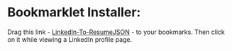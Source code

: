 # Bookmarklet Installer:
Drag this link - <a href="javascript:(function()%7B%22use%20strict%22%3Bvar%20_typeof%3D%22function%22%3D%3Dtypeof%20Symbol%26%26%22symbol%22%3D%3Dtypeof%20Symbol.iterator%3Ffunction(e)%7Breturn%20typeof%20e%7D%3Afunction(e)%7Breturn%20e%26%26%22function%22%3D%3Dtypeof%20Symbol%26%26e.constructor%3D%3D%3DSymbol%26%26e!%3D%3DSymbol.prototype%3F%22symbol%22%3Atypeof%20e%7D%3B!function(r)%7Bvar%20n%3D%7B%7D%3Bfunction%20o(e)%7Bif(n%5Be%5D)return%20n%5Be%5D.exports%3Bvar%20t%3Dn%5Be%5D%3D%7Bi%3Ae%2Cl%3A!1%2Cexports%3A%7B%7D%7D%3Breturn%20r%5Be%5D.call(t.exports%2Ct%2Ct.exports%2Co)%2Ct.l%3D!0%2Ct.exports%7Do.m%3Dr%2Co.c%3Dn%2Co.d%3Dfunction(e%2Ct%2Cr)%7Bo.o(e%2Ct)%7C%7CObject.defineProperty(e%2Ct%2C%7Benumerable%3A!0%2Cget%3Ar%7D)%7D%2Co.r%3Dfunction(e)%7B%22undefined%22!%3Dtypeof%20Symbol%26%26Symbol.toStringTag%26%26Object.defineProperty(e%2CSymbol.toStringTag%2C%7Bvalue%3A%22Module%22%7D)%2CObject.defineProperty(e%2C%22__esModule%22%2C%7Bvalue%3A!0%7D)%7D%2Co.t%3Dfunction(t%2Ce)%7Bif(1%26e%26%26(t%3Do(t))%2C8%26e)return%20t%3Bif(4%26e%26%26%22object%22%3D%3D(void%200%3D%3D%3Dt%3F%22undefined%22%3A_typeof(t))%26%26t%26%26t.__esModule)return%20t%3Bvar%20r%3DObject.create(null)%3Bif(o.r(r)%2CObject.defineProperty(r%2C%22default%22%2C%7Benumerable%3A!0%2Cvalue%3At%7D)%2C2%26e%26%26%22string%22!%3Dtypeof%20t)for(var%20n%20in%20t)o.d(r%2Cn%2Cfunction(e)%7Breturn%20t%5Be%5D%7D.bind(null%2Cn))%3Breturn%20r%7D%2Co.n%3Dfunction(e)%7Bvar%20t%3De%26%26e.__esModule%3Ffunction()%7Breturn%20e.default%7D%3Afunction()%7Breturn%20e%7D%3Breturn%20o.d(t%2C%22a%22%2Ct)%2Ct%7D%2Co.o%3Dfunction(e%2Ct)%7Breturn%20Object.prototype.hasOwnProperty.call(e%2Ct)%7D%2Co.p%3D%22%22%2Co(o.s%3D3)%7D(%5Bfunction(t%2Ce)%7Bfunction%20r(e)%7Breturn(r%3D%22function%22%3D%3Dtypeof%20Symbol%26%26%22symbol%22%3D%3D_typeof(Symbol.iterator)%3Ffunction(e)%7Breturn%20void%200%3D%3D%3De%3F%22undefined%22%3A_typeof(e)%7D%3Afunction(e)%7Breturn%20e%26%26%22function%22%3D%3Dtypeof%20Symbol%26%26e.constructor%3D%3D%3DSymbol%26%26e!%3D%3DSymbol.prototype%3F%22symbol%22%3Avoid%200%3D%3D%3De%3F%22undefined%22%3A_typeof(e)%7D)(e)%7Dfunction%20n(e)%7Breturn%22function%22%3D%3Dtypeof%20Symbol%26%26%22symbol%22%3D%3D%3Dr(Symbol.iterator)%3Ft.exports%3Dn%3Dfunction(e)%7Breturn%20r(e)%7D%3At.exports%3Dn%3Dfunction(e)%7Breturn%20e%26%26%22function%22%3D%3Dtypeof%20Symbol%26%26e.constructor%3D%3D%3DSymbol%26%26e!%3D%3DSymbol.prototype%3F%22symbol%22%3Ar(e)%7D%2Cn(e)%7Dt.exports%3Dn%7D%2Cfunction(e%2Ct%2Cr)%7Be.exports%3Dr(4)%7D%2Cfunction(e%2Ct)%7Bfunction%20c(e%2Ct%2Cr%2Cn%2Co%2Ci%2Ca)%7Btry%7Bvar%20s%3De%5Bi%5D(a)%2Cc%3Ds.value%7Dcatch(e)%7Breturn%20void%20r(e)%7Ds.done%3Ft(c)%3APromise.resolve(c).then(n%2Co)%7De.exports%3Dfunction(s)%7Breturn%20function()%7Bvar%20e%3Dthis%2Ca%3Darguments%3Breturn%20new%20Promise(function(t%2Cr)%7Bvar%20n%3Ds.apply(e%2Ca)%3Bfunction%20o(e)%7Bc(n%2Ct%2Cr%2Co%2Ci%2C%22next%22%2Ce)%7Dfunction%20i(e)%7Bc(n%2Ct%2Cr%2Co%2Ci%2C%22throw%22%2Ce)%7Do(void%200)%7D)%7D%7D%7D%2Cfunction(e%2Ct%2Cr)%7Br.r(t)%3Bvar%20n%2Co%2Cc%2Ci%2Ca%2Cs%2Cu%3Dr(1)%2Cl%3Dr.n(u)%2Cd%3Dr(2)%2Cp%3Dr.n(d)%2Cf%3Dr(0)%2Ch%3Dr.n(f)%2Cy%3D%7Bbasics%3A%7Bname%3A%22%22%2Clabel%3A%22%22%2Cpicture%3A%22%22%2Cemail%3A%22%22%2Cphone%3A%22%22%2Cwebsite%3A%22%22%2Csummary%3A%22%22%2Clocation%3A%7Baddress%3A%22%22%2CpostalCode%3A%22%22%2Ccity%3A%22%22%2CcountryCode%3A%22%22%2Cregion%3A%22%22%7D%2Cprofiles%3A%5B%5D%7D%2Cwork%3A%5B%5D%2Cvolunteer%3A%5B%5D%2Ceducation%3A%5B%5D%2Cawards%3A%5B%5D%2Cpublications%3A%5B%5D%2Cskills%3A%5B%5D%2Clanguages%3A%5B%5D%2Cinterests%3A%5B%5D%2Creferences%3A%5B%5D%7D%2Cm%3D(i%3Dc%3Dy%2Ca%3D!1%2Cs%3D%22jtzLiToResumeJson%22%2Cb.prototype.setExportBeyondSpec%3Dfunction(e)%7B%22boolean%22%3D%3Dtypeof%20e%26%26(this.exportBeyondSpec%3De)%7D%2Cb.prototype.parseEmbeddedLiSchema%3Dfunction()%7Bfor(var%20e%3Dthis%2Ci%3Dthis%2Ca%3D!1%2Ct%3D!1%2Cr%3Ddocument.querySelectorAll('code%5Bid%5E%3D%22bpr-guid-%22%5D')%2Cn%3D0%3Bn%3Cr.length%3Bn%2B%2B)%7Bvar%20s%3Dr%5Bn%5D%3Bif(%2FeducationView%2F.test(s.innerHTML)%26%26%2FlanguageView%2F.test(s.innerHTML))%7Bt%3D!0%3Btry%7B!function()%7Bvar%20n%3Dv(JSON.parse(s.innerHTML))%2Ct%3D!1%3Bn.getValuesByKey(%22*profile%22).forEach(function(e)%7Bt%7C%7C(t%3D!0%2Cc.basics.name%3De.firstName%2B%22%20%22%2Be.lastName%2Cc.basics.summary%3Dg(e.summary)%2Cc.basics.label%3Dg(e.headline)%2Ce.address%3Fc.basics.location.address%3De.address%3Ae.locationName%26%26(c.basics.location.address%3De.locationName)%2Cc.basics.location.countryCode%3De.defaultLocale.country%2Cc.languages.push(%7Blanguage%3Ae.defaultLocale.language%2Cfluency%3A%22Native%20Speaker%22%7D))%7D)%2Cn.getValuesByKey(%22*summaryTreasuryMedias%22).forEach(function(e)%7Bvar%20t%3D!1%2Cr%3De.data.url%3Bif(%22GitHub%22%3D%3D%3De.providerName%7C%7C%2Fgithub%5C.com%2Fgim.test(r))%7Bvar%20n%3D%2Fgithub%5C.com%5C%2F(%5B%5E%5C%2F%5C%3F%5D%2B)%5B%5E%5C%2F%5D%2B%24%2Fgim.exec(r)%3Bn%26%26!a%26%26(t%3Da%3D!0%2Cc.basics.profiles.push(%7Bnetwork%3A%22GitHub%22%2Cusername%3An%5B1%5D%2Curl%3Ar%7D))%7Dt%7C%7C(t%3D!0%2Cc.basics.website%3Dr)%2C!t%26%26this.exportBeyondSpec%26%26(t%3D!0%2Cc.projects%3Dc.projects%7C%7C%5B%5D%2Cc.projects.push(%7Bname%3Ae.title%2CstartDate%3A%22%22%2Csummary%3Ae.description%2Curl%3Aproject.url%7D))%7D)%2Cn.getValuesByKey(%22*educationView%22).forEach(function(e)%7Bvar%20r%3D%7Binstitution%3Ag(e.schoolName)%2Carea%3Ag(e.fieldOfStudy)%2CstudyType%3Ag(e.degreeName)%2CstartDate%3A%22%22%2CendDate%3A%22%22%2Cgpa%3Ag(e.grade)%2Ccourses%3A%5B%5D%7D%3Be.timePeriod%26%26%22object%22%3D%3D%3Dh()(e.timePeriod)%26%26(e.timePeriod.startDate%26%26%22object%22%3D%3D%3Dh()(e.timePeriod.startDate)%26%26(r.startDate%3De.timePeriod.startDate.year%2B%22-12-31%22)%2Ce.timePeriod.endDate%26%26%22object%22%3D%3D%3Dh()(e.timePeriod.endDate)%26%26(r.endDate%3De.timePeriod.endDate.year%2B%22-12-31%22))%2CArray.isArray(e.courses)%26%26e.courses.forEach(function(e)%7Bvar%20t%3Dn.data%5Be%5D%3Bt%3Fr.courses.push(t.number%2B%22%20-%20%22%2Bt.name)%3Ai.debug%26%26(console.warn(%22could%20not%20find%20course%3A%22)%2Cconsole.warn(e))%7D)%2Cc.education.push(r)%7D)%2Cn.getValuesByKey(%22*positionView%22).forEach(function(e)%7Bvar%20t%3D%7Bcompany%3Ae.companyName%2CendDate%3A%22%22%2Chighlights%3A%5B%5D%2Cposition%3Ae.title%2CstartDate%3A%22%22%2Csummary%3Ae.description%2Cwebsite%3Ai.companyLiPageFromCompanyUrn(e.companyUrn)%7D%3Be.timePeriod%26%26%22object%22%3D%3D%3Dh()(e.timePeriod)%26%26(e.timePeriod.endDate%26%26%22object%22%3D%3D%3Dh()(e.timePeriod.endDate)%26%26(t.endDate%3De.timePeriod.endDate.year%2B%22-%22%2Be.timePeriod.endDate.month%2B%22-31%22)%2Ce.timePeriod.startDate%26%26%22object%22%3D%3D%3Dh()(e.timePeriod.startDate)%26%26(t.startDate%3De.timePeriod.startDate.year%2B%22-%22%2Be.timePeriod.startDate.month%2B%22-31%22))%2Ce.company%26%26e.company%5B%22*miniCompany%22%5D%26%26n.data%5Be.company%5B%22*miniCompany%22%5D%5D%2Cc.work.push(t)%7D)%2Cn.getValuesByKey(%22*volunteerExperienceView%22).forEach(function(e)%7Bvar%20t%3D%7Borganization%3Ae.companyName%2Cposition%3Ae.role%2Cwebsite%3Ai.companyLiPageFromCompanyUrn(e.companyUrn)%2CstartDate%3A%22%22%2CendDate%3A%22%22%2Csummary%3Ae.description%2Chighlights%3A%5B%5D%7D%3Be.timePeriod%26%26%22object%22%3D%3D%3Dh()(e.timePeriod)%26%26(%22object%22%3D%3D%3Dh()(e.timePeriod.endDate)%26%26null!%3D%3De.timePeriod.endDate%26%26(t.endDate%3De.timePeriod.endDate.year%2B%22-%22%2Be.timePeriod.endDate.month%2B%22-31%22)%2C%22object%22%3D%3D%3Dh()(e.timePeriod.startDate)%26%26null!%3D%3De.timePeriod.startDate%26%26(t.startDate%3De.timePeriod.startDate.year%2B%22-%22%2Be.timePeriod.startDate.month%2B%22-31%22))%2Cc.volunteer.push(t)%7D)%3Bvar%20r%3D%5B%5D%3Bn.getValuesByKey(%22*skillView%22).forEach(function(e)%7Br.push(e.name)%7D)%2Cdocument.querySelectorAll('span%5Bclass*%3D%22skill-category-entity%22%5D%5Bclass*%3D%22name%22%5D').forEach(function(e)%7Be%3De.innerText%2Cr.includes(e)%7C%7Cr.push(e)%7D)%2Cr.forEach(function(e)%7Bc.skills.push(%7Bname%3Ae%2Clevel%3A%22%22%2Ckeywords%3A%5B%5D%7D)%7D)%3Bvar%20o%3D%5B%5D%3Bdocument.querySelectorAll(%22%23recommendation-list%20%3E%20li%22).forEach(function(e)%7Bif(e.querySelector('blockquote%20span%5Bclass*%3D%22line-clamp%22%5D%5Bclass*%3D%22raw%22%5D'))%7Bvar%20t%3D%7Bname%3Ae.querySelector(%22h3%22).innerText%2Ctitle%3Ae.querySelector('p%5Bclass*%3D%22headline%22%5D').innerText%2Ctext%3Ae.querySelector('blockquote%20span%5Bclass*%3D%22line-clamp%22%5D%5Bclass*%3D%22raw%22%5D').innerText%7D%2Cr%3Dt.name%2B%22%7C%22%2Bt.title%3Bo.includes(r)%7C%7C(o.push(r)%2Cc.references.push(%7Bname%3At.name%2Creference%3At.text%7D))%7D%7D)%2Ce.exportBeyondSpec%26%26(c.projects%3Dc.projects%7C%7C%5B%5D%2Cn.getValuesByKey(%22*projectView%22).forEach(function(e)%7Bvar%20t%3D%7Bname%3Ae.title%2CstartDate%3A%22%22%2Csummary%3Ae.description%2Curl%3Ae.url%7D%3Be.timePeriod%26%26%22object%22%3D%3D%3Dh()(e.timePeriod)%26%26(t.startDate%3De.timePeriod.startDate%2B%22-12-31%22)%2Cc.projects.push(t)%7D))%2Cn.getValuesByKey(%22*honorView%22).forEach(function(e)%7Bvar%20t%3D%7Btitle%3Ae.title%2Cdate%3A%22%22%2Cawarder%3Ae.issuer%2Csummary%3Ag(e.description)%7D%3Be.issueDate%26%26%22object%22%3D%3D%3Dh()(e.issueDate)%26%26(t.date%3De.issueDate.year%2B%22-%22%2Be.issueDate.month%2B%22-31%22)%2Cc.awards.push(t)%7D)%2Cn.getValuesByKey(%22*publicationView%22).forEach(function(e)%7Bvar%20t%3D%7Bname%3Ae.name%2Cpublisher%3Ae.publisher%2CreleaseDate%3A%22%22%2Cwebsite%3Ag(e.url)%2Csummary%3Ag(e.description)%7D%3B%22object%22%3D%3D%3Dh()(e.date)%26%26void%200!%3D%3De.date.year%26%26(t.releaseDate%3De.date.year%2B%22-%22%2Be.date.month%2B%22-%22%2Be.date.day)%2Cc.publications.push(t)%7D)%2Ci.debug%26%26console.log(c)%2Ci.parseSuccess%3D!0%7D()%7Dcatch(e)%7Bif(i.debug)throw%20e%3Bconsole.warn(e)%2Cconsole.log(%22Could%20not%20parse%20embedded%20schema!%22)%7D%7Dif(t)%7Bi.parseSuccess%3D!0%3Bbreak%7D%7D%7D%2Cb.prototype.parseBasics%3Dfunction()%7Bthis.profileId%3Dthis.getProfileId()%2Cc.basics.profiles.push(%7Bnetwork%3A%22LinkedIn%22%2Cusername%3Athis.profileId%2Curl%3A%22https%3A%2F%2Fwww.linkedin.com%2Fin%2F%22%2Bthis.profileId%2B%22%2F%22%7D)%7D%2Cb.prototype.parseViaInternalApi%3Dp()(l.a.mark(function%20e()%7Bvar%20t%2Cr%2Cn%2Co%2Ci%2Ca%2Cs%3Breturn%20l.a.wrap(function(e)%7Bfor(%3B%3B)switch(e.prev%3De.next)%7Bcase%200%3Areturn%20e.prev%3D0%2Ce.next%3D3%2Cthis.voyagerFetch(%22%2Fidentity%2Fprofiles%2F%7BprofileId%7D%2FprofileContactInfo%22)%3Bcase%203%3Aif((t%3De.sent)%26%26%22object%22%3D%3D%3Dh()(t.data)%26%26(c.basics.location.address%3Dt.data.address%2Cc.basics.email%3Dt.data.emailAddress%2Cc.basics.phone%3Dg(t.data.phoneNumbers)%2CArray.isArray(t.data.websites)))for(r%3Dt.data.websites%2Cn%3D0%3Bn%3Cr.length%3Bn%2B%2B)%2Fportfolio%2Fi.test(r%5Bn%5D.type.category)%26%26(c.basics.website%3Dr%5Bn%5D.url)%3Breturn%20e.next%3D7%2Cthis.voyagerFetch(%22%2Fme%22)%3Bcase%207%3Areturn(o%3De.sent)%26%26%22object%22%3D%3D%3Dh()(o.data)%26%26Array.isArray(o.included)%26%260%3Co.included.length%26%26(i%3Do.included%5B0%5D%2Cc.basics.name%3Di.firstName%2B%22%20%22%2Bi.LastName%2Cc.basics.label%3Di.occupation%2Cc.basics.picture%3Di.picture.rootUrl%2Bi.picture.artifacts%5Bi.picture.artifacts.length-1%5D.fileIdentifyingUrlPathSegment)%2Ce.next%3D11%2Cthis.voyagerFetch(%22%2Fidentity%2Fprofiles%2F%7BprofileId%7D%22)%3Bcase%2011%3A(a%3De.sent)%26%26%22object%22%3D%3D%3Dh()(a.data)%26%26(s%3Da.data%2Cc.basics.name%3Ds.firstName%2B%22%20%22%2Bs.lastName%2Cc.basics.label%3Ds.headline%2Cc.basics.summary%3Ds.summary)%2Cthis.debug%26%26console.log(c)%2Ce.next%3D20%3Bbreak%3Bcase%2016%3Ae.prev%3D16%2Ce.t0%3De.catch(0)%2Cconsole.warn(e.t0)%2Cconsole.log(%22Error%20parsing%20using%20internal%20API%20(Voyager)%22)%3Bcase%2020%3Acase%22end%22%3Areturn%20e.stop()%7D%7D%2Ce%2Cthis%2C%5B%5B0%2C16%5D%5D)%7D))%2Cb.prototype.triggerAjaxLoadByScrolling%3D(o%3Dp()(l.a.mark(function%20e(t)%7Bvar%20r%2Cn%3Breturn%20l.a.wrap(function(e)%7Bfor(%3B%3B)switch(e.prev%3De.next)%7Bcase%200%3Aif(t%3D%22function%22%3D%3Dtypeof%20t%3Ft%3Afunction()%7B%7D%2Ca)%7Be.next%3D7%3Bbreak%7Dreturn%20r%3Dfunction()%7Bvar%20e%3Ddocument.body.scrollHeight%3Bwindow.scrollTo(0%2Ce)%7D%2Cn%3Dwindow.scrollY%2Cr()%2Ce.next%3D7%2Cnew%20Promise(function(e%2Ct)%7BsetTimeout(function()%7Br()%2Cwindow.scrollTo(0%2Cn)%2Ca%3D!0%2Ce()%7D%2C400)%7D)%3Bcase%207%3Areturn%20t()%2Ce.abrupt(%22return%22%2C!0)%3Bcase%209%3Acase%22end%22%3Areturn%20e.stop()%7D%7D%2Ce)%7D))%2Cfunction(e)%7Breturn%20o.apply(this%2Carguments)%7D)%2Cb.prototype.forceReParse%3Dp()(l.a.mark(function%20e()%7Breturn%20l.a.wrap(function(e)%7Bfor(%3B%3B)switch(e.prev%3De.next)%7Bcase%200%3Areturn%20a%3D!1%2Cthis.parseSuccess%3D!1%2Ce.next%3D4%2Cthis.tryParse()%3Bcase%204%3Acase%22end%22%3Areturn%20e.stop()%7D%7D%2Ce%2Cthis)%7D))%2Cb.prototype.tryParse%3Dp()(l.a.mark(function%20e()%7Bvar%20n%2Co%3Dthis%3Breturn%20l.a.wrap(function(e)%7Bfor(%3B%3B)switch(e.prev%3De.next)%7Bcase%200%3Areturn%20n%3Dthis%2Ce.abrupt(%22return%22%2Cnew%20Promise(function()%7Bvar%20r%3Dp()(l.a.mark(function%20e(t%2Cr)%7Breturn%20l.a.wrap(function(e)%7Bfor(%3B%3B)switch(e.prev%3De.next)%7Bcase%200%3Aif(o.parseSuccess%26%26o.scannedPageUrl!%3D%3Do.getUrlWithoutQuery())return%20e.next%3D3%2Co.forceReParse()%3Be.next%3D6%3Bbreak%3Bcase%203%3At(!0)%2Ce.next%3D7%3Bbreak%3Bcase%206%3Ao.triggerAjaxLoadByScrolling(function()%7Bn.parseSuccess%7C%7C(n.parseBasics()%2Cn.parseEmbeddedLiSchema()%2Cn.scannedPageUrl%3Dn.getUrlWithoutQuery())%2Ct(!0)%7D)%3Bcase%207%3Acase%22end%22%3Areturn%20e.stop()%7D%7D%2Ce)%7D))%3Breturn%20function(e%2Ct)%7Breturn%20r.apply(this%2Carguments)%7D%7D()))%3Bcase%202%3Acase%22end%22%3Areturn%20e.stop()%7D%7D%2Ce%2Cthis)%7D))%2Cb.prototype.parseAndShowOutput%3Dp()(l.a.mark(function%20e()%7Bvar%20t%3Breturn%20l.a.wrap(function(e)%7Bfor(%3B%3B)switch(e.prev%3De.next)%7Bcase%200%3Areturn%20e.next%3D2%2Cthis.tryParse()%3Bcase%202%3At%3D%7Braw%3Ac%2Cstringified%3AJSON.stringify(c%2Cnull%2C2)%7D%2Cconsole.log(t)%2Cthis.showModal(t.raw)%3Bcase%205%3Acase%22end%22%3Areturn%20e.stop()%7D%7D%2Ce%2Cthis)%7D))%2Cb.prototype.closeModal%3Dfunction()%7Bvar%20e%3Ddocument.getElementById(%22jtzLiToResumeJson_modalWrapper%22)%3Be%26%26(e.style.display%3D%22none%22)%7D%2Cb.prototype.showModal%3Dfunction(e)%7Bvar%20t%3Dthis%2Cr%3Ds%2B%22_modalWrapper%22%2Cn%3Ddocument.getElementById(r)%3Bif(n)n.style.display%3D%22block%22%3Belse%7Bt.injectStyles()%2C(n%3Ddocument.createElement(%22div%22)).id%3Dr%2Cn.innerHTML%3D%22%22%2B'%3Cdiv%20class%3D%22'.concat(s%2C'_modal%22%3E')%2B'%3Cdiv%20class%3D%22'.concat(s%2C'_topBar%22%3E')%2B'%3Cdiv%20class%3D%22'.concat(s%2C'_titleText%22%3EProfile%20Export%3A%3C%2Fdiv%3E')%2B'%3Cdiv%20class%3D%22'.concat(s%2C'_closeButton%22%3EX%3C%2Fdiv%3E')%2B%22%3C%2Fdiv%3E%22%2B'%3Cdiv%20class%3D%22'.concat(s%2C'_modalBody%22%3E')%2B'%3Ctextarea%20id%3D%22'.concat(s%2C'_exportTextField%22%3EExport%20will%20appear%20here...%3C%2Ftextarea%3E')%2B%22%3C%2Fdiv%3E%3C%2Fdiv%3E%22%2Cdocument.body.appendChild(n)%2Cn.addEventListener(%22click%22%2Cfunction(e)%7Be.target.id%3D%3D%3Dr%26%26t.closeModal()%7D)%2Cn.querySelector(%22.%22%2Bs%2B%22_closeButton%22).addEventListener(%22click%22%2Cfunction(e)%7Bt.closeModal()%7D)%3Bvar%20o%3Dn.querySelector(%22%23%22%2Bs%2B%22_exportTextField%22)%3Bo.addEventListener(%22click%22%2Cfunction(e)%7Bo.select()%7D)%7Dn.querySelector(%22%23%22%2Bs%2B%22_exportTextField%22).value%3DJSON.stringify(e%2Cnull%2C2)%7D%2Cb.prototype.injectStyles%3Dfunction()%7Bvar%20e%3Ddocument.createElement(%22style%22)%3Be.innerText%3D%22%23%22.concat(s%2C%22_modalWrapper%20%7B%22)%2B%22width%3A%20100%25%3Bheight%3A%20100%25%3Bposition%3A%20absolute%3Btop%3A%200%3Bleft%3A%200%3Bbackground-color%3A%20rgba(0%2C%200%2C%200%2C%200.8)%3Bz-index%3A%2099999999999999999999999999999999%7D%22%2B%22.%22.concat(s%2C%22_modal%20%7B%22)%2B%22width%3A%2080%25%3Bmargin-top%3A%2010%25%3Bmargin-left%3A%2010%25%3Bbackground-color%3A%20white%3Bpadding%3A%2020px%3Bborder-radius%3A%2013px%3B%7D%22%2B%22.%22.concat(s%2C%22_topBar%20%7B%22)%2B%22width%3A%20100%25%3Bposition%3A%20relative%3B%7D%22%2B%22.%22.concat(s%2C%22_titleText%20%7B%22)%2B%22text-align%3A%20center%3Bfont-size%3A%20x-large%3Bwidth%3A%20100%25%3Bpadding-top%3A%208px%3B%7D%22%2B%22.%22.concat(s%2C%22_closeButton%20%7B%22)%2B%22position%3A%20absolute%3Btop%3A%200px%3Bright%3A%200px%3Bpadding%3A%200px%208px%3Bmargin%3A%203px%3Bborder%3A%204px%20double%20black%3Bborder-radius%3A%2010px%3Bfont-size%3A%20x-large%3B%7D%22%2B%22.%22.concat(s%2C%22_modalBody%20%7B%22)%2B%22width%3A%2090%25%3Bmargin-left%3A%205%25%3Bmargin-top%3A%2020px%3Bpadding-top%3A%208px%3B%7D%22%2B%22%23%22.concat(s%2C%22_exportTextField%20%7B%22)%2B%22width%3A%20100%25%3Bmin-height%3A%20300px%3B%7D%22%2Cdocument.body.appendChild(e)%7D%2Cb.prototype.getUrlWithoutQuery%3Dfunction()%7Breturn%20document.location.origin%2Bdocument.location.pathname%7D%2Cb.prototype.getJSON%3Dfunction()%7Breturn%20this.parseSuccess%3Fc%3Ai%7D%2Cb.prototype.getProfileId%3Dfunction()%7Bvar%20e%3D%2Flinkedin.com%5C%2F%5B%5E%5C%2F%5D*%5C%2F(%5B%5E%5C%2F%5D%2B)%5C%2F%5B%5E%5C%2F%5D*%24%2Fim%2Ct%3D%2Fvoyager%5C%2Fapi%5C%2F.*%5C%2Fprofiles%5C%2F(%5B%5E%5C%2F%5D%2B)%5C%2F.*%2Fim%3Breturn%20e.test(document.location.href)%3Fe.exec(document.location.href)%5B1%5D%3A!!t.test(document.body.innerHTML)%26%26t.exec(document.body.innerHTML)%5B1%5D%7D%2Cb.prototype.companyLiPageFromCompanyUrn%3Dfunction(e)%7Bvar%20t%3D%22%22%3Bif(%22string%22%3D%3Dtypeof%20e)%7Bvar%20r%3D%2Furn.%2BCompany%3A(%5Cd%2B)%2F.exec(e)%3Br%26%26(t%3D%22https%3A%2F%2Fwww.linkedin.com%2Fcompany%2F%22%2Br%5B1%5D)%7Dreturn%20t%7D%2Cb.prototype.voyagerFetch%3D(n%3Dp()(l.a.mark(function%20e(i)%7Breturn%20l.a.wrap(function(e)%7Bfor(%3B%3B)switch(e.prev%3De.next)%7Bcase%200%3Areturn(i%3Di.replace(%22%7BprofileId%7D%22%2Cthis.profileId)).startsWith(%22https%22)%7C%7C(i%3D%22https%3A%2F%2Fwww.linkedin.com%2Fvoyager%2Fapi%22%2Bi)%2Ce.abrupt(%22return%22%2Cnew%20Promise(function(r%2Ce)%7Bvar%20t%2Cn%3D((t%3Ddocument.cookie.match(%22(%5E%7C%3B)%20%3FJSESSIONID%3D(%5B%5E%3B%5D*)(%3B%7C%24)%22))%3Ft%5B2%5D%3Anull).replace(%2F%22%2Fg%2C%22%22)%3Bif(n)%7Bvar%20o%3D%7Bcredentials%3A%22include%22%2Cheaders%3A%7Baccept%3A%22application%2Fvnd.linkedin.normalized%2Bjson%2B2.1%22%2C%22csrf-token%22%3An%2C%22sec-fetch-mode%22%3A%22cors%22%2C%22sec-fetch-site%22%3A%22same-origin%22%7D%2Creferrer%3Adocument.location.href%2Cbody%3Anull%2Cmethod%3A%22GET%22%2Cmode%3A%22cors%22%7D%3Bthis.debug%26%26console.log(o)%2Cfetch(i%2Co).then(function(e)%7B200!%3D%3De.status%3F(r(!1)%2Cconsole.warn(%22Error%20fetching%20internal%20API%20endpoint%22))%3Ae.text().then(function(e)%7Btry%7Bvar%20t%3DJSON.parse(e)%3Br(t)%7Dcatch(e)%7Bconsole.warn(%22Error%20parsing%20internal%20API%20response%22)%2Cr(!1)%7D%7D)%7D)%7Delse%20r(!1)%7D))%3Bcase%203%3Acase%22end%22%3Areturn%20e.stop()%7D%7D%2Ce%2Cthis)%7D))%2Cfunction(e)%7Breturn%20n.apply(this%2Carguments)%7D)%2Cb)%3Bfunction%20g(e%2Ct)%7Breturn%20null%3D%3D%3De%3Ft%7C%7C%22%22%3Ae%7Dfunction%20v(e)%7Bvar%20t%3D%7BtableOfContents%3A%7B%7D%2Cdata%3A%7B%7D%7D%3Bt.tableOfContents%3De.data%3Bfor(var%20r%3D0%3Br%3Ce.included.length%3Br%2B%2B)%7Bvar%20n%3De.included%5Br%5D%3Bn.key%3Dn.entityUrn%2Ct.data%5Bn.entityUrn%5D%3Dn%7Dreturn%20t.getValuesByKey%3Dfunction(e)%7Bvar%20t%3D%5B%5D%2Cr%3Dthis.tableOfContents%5Be%5D%2Cn%3D%5B%5D%3Bif(Array.isArray(r))n%3Dr%3Belse%20if(r)%7Bvar%20o%3Dthis.data%5Br%5D%3Bo%5B%22*elements%22%5D%26%26Array.isArray(o%5B%22*elements%22%5D)%3Fn%3Do%5B%22*elements%22%5D%3Ao.elements%26%26Array.isArray(o.elements)%3Fn%3Do.elements%3At.push(o)%7Dfor(var%20i%3D0%3Bi%3Cn.length%3Bi%2B%2B)void%200!%3D%3Dthis.data%5Bn%5Bi%5D%5D%26%26t.push(this.data%5Bn%5Bi%5D%5D)%3Breturn%20t%7D%2Ct%7Dfunction%20b(e%2Ct)%7Bthis.scannedPageUrl%3D%22%22%2Cthis.parseSuccess%3D!1%2Cthis.profileId%3Dthis.getProfileId()%2Cthis.exportBeyondSpec%3De%7C%7C!1%2Cthis.debug%3D%22boolean%22%3D%3Dtypeof%20t%26%26t%7Dwindow.linkedinToResumeJsonConverter%3Dnew%20m%2Cwindow.linkedinToResumeJsonConverter.parseAndShowOutput()%7D%2Cfunction(e%2Ct%2Cr)%7Bvar%20n%3Dfunction(i)%7Bvar%20c%2Ce%3DObject.prototype%2Cu%3De.hasOwnProperty%2Ct%3D%22function%22%3D%3Dtypeof%20Symbol%3FSymbol%3A%7B%7D%2Co%3Dt.iterator%7C%7C%22%40%40iterator%22%2Cr%3Dt.asyncIterator%7C%7C%22%40%40asyncIterator%22%2Cn%3Dt.toStringTag%7C%7C%22%40%40toStringTag%22%3Bfunction%20a(e%2Ct%2Cr%2Cn)%7Bvar%20i%2Ca%2Cs%2Cc%2Co%3Dt%26%26t.prototype%20instanceof%20g%3Ft%3Ag%2Cu%3DObject.create(o.prototype)%2Cl%3Dnew%20j(n%7C%7C%5B%5D)%3Breturn%20u._invoke%3D(i%3De%2Ca%3Dr%2Cs%3Dl%2Cc%3Dp%2Cfunction(e%2Ct)%7Bif(c%3D%3D%3Dh)throw%20new%20Error(%22Generator%20is%20already%20running%22)%3Bif(c%3D%3D%3Dy)%7Bif(%22throw%22%3D%3D%3De)throw%20t%3Breturn%20_()%7Dfor(s.method%3De%2Cs.arg%3Dt%3B%3B)%7Bvar%20r%3Ds.delegate%3Bif(r)%7Bvar%20n%3DE(r%2Cs)%3Bif(n)%7Bif(n%3D%3D%3Dm)continue%3Breturn%20n%7D%7Dif(%22next%22%3D%3D%3Ds.method)s.sent%3Ds._sent%3Ds.arg%3Belse%20if(%22throw%22%3D%3D%3Ds.method)%7Bif(c%3D%3D%3Dp)throw%20c%3Dy%2Cs.arg%3Bs.dispatchException(s.arg)%7Delse%22return%22%3D%3D%3Ds.method%26%26s.abrupt(%22return%22%2Cs.arg)%3Bc%3Dh%3Bvar%20o%3Dd(i%2Ca%2Cs)%3Bif(%22normal%22%3D%3D%3Do.type)%7Bif(c%3Ds.done%3Fy%3Af%2Co.arg%3D%3D%3Dm)continue%3Breturn%7Bvalue%3Ao.arg%2Cdone%3As.done%7D%7D%22throw%22%3D%3D%3Do.type%26%26(c%3Dy%2Cs.method%3D%22throw%22%2Cs.arg%3Do.arg)%7D%7D)%2Cu%7Dfunction%20d(e%2Ct%2Cr)%7Btry%7Breturn%7Btype%3A%22normal%22%2Carg%3Ae.call(t%2Cr)%7D%7Dcatch(e)%7Breturn%7Btype%3A%22throw%22%2Carg%3Ae%7D%7D%7Di.wrap%3Da%3Bvar%20p%3D%22suspendedStart%22%2Cf%3D%22suspendedYield%22%2Ch%3D%22executing%22%2Cy%3D%22completed%22%2Cm%3D%7B%7D%3Bfunction%20g()%7B%7Dfunction%20s()%7B%7Dfunction%20l()%7B%7Dvar%20v%3D%7B%7D%3Bv%5Bo%5D%3Dfunction()%7Breturn%20this%7D%3Bvar%20b%3DObject.getPrototypeOf%2Cw%3Db%26%26b(b(D(%5B%5D)))%3Bw%26%26w!%3D%3De%26%26u.call(w%2Co)%26%26(v%3Dw)%3Bvar%20x%3Dl.prototype%3Dg.prototype%3DObject.create(v)%3Bfunction%20P(e)%7B%5B%22next%22%2C%22throw%22%2C%22return%22%5D.forEach(function(t)%7Be%5Bt%5D%3Dfunction(e)%7Breturn%20this._invoke(t%2Ce)%7D%7D)%7Dfunction%20S(c)%7Bvar%20t%3Bthis._invoke%3Dfunction(r%2Cn)%7Bfunction%20e()%7Breturn%20new%20Promise(function(e%2Ct)%7B!function%20t(e%2Cr%2Cn%2Co)%7Bvar%20i%3Dd(c%5Be%5D%2Cc%2Cr)%3Bif(%22throw%22!%3D%3Di.type)%7Bvar%20a%3Di.arg%2Cs%3Da.value%3Breturn%20s%26%26%22object%22%3D%3D(void%200%3D%3D%3Ds%3F%22undefined%22%3A_typeof(s))%26%26u.call(s%2C%22__await%22)%3FPromise.resolve(s.__await).then(function(e)%7Bt(%22next%22%2Ce%2Cn%2Co)%7D%2Cfunction(e)%7Bt(%22throw%22%2Ce%2Cn%2Co)%7D)%3APromise.resolve(s).then(function(e)%7Ba.value%3De%2Cn(a)%7D%2Cfunction(e)%7Breturn%20t(%22throw%22%2Ce%2Cn%2Co)%7D)%7Do(i.arg)%7D(r%2Cn%2Ce%2Ct)%7D)%7Dreturn%20t%3Dt%3Ft.then(e%2Ce)%3Ae()%7D%7Dfunction%20E(e%2Ct)%7Bvar%20r%3De.iterator%5Bt.method%5D%3Bif(r%3D%3D%3Dc)%7Bif(t.delegate%3Dnull%2C%22throw%22%3D%3D%3Dt.method)%7Bif(e.iterator.return%26%26(t.method%3D%22return%22%2Ct.arg%3Dc%2CE(e%2Ct)%2C%22throw%22%3D%3D%3Dt.method))return%20m%3Bt.method%3D%22throw%22%2Ct.arg%3Dnew%20TypeError(%22The%20iterator%20does%20not%20provide%20a%20'throw'%20method%22)%7Dreturn%20m%7Dvar%20n%3Dd(r%2Ce.iterator%2Ct.arg)%3Bif(%22throw%22%3D%3D%3Dn.type)return%20t.method%3D%22throw%22%2Ct.arg%3Dn.arg%2Ct.delegate%3Dnull%2Cm%3Bvar%20o%3Dn.arg%3Breturn%20o%3Fo.done%3F(t%5Be.resultName%5D%3Do.value%2Ct.next%3De.nextLoc%2C%22return%22!%3D%3Dt.method%26%26(t.method%3D%22next%22%2Ct.arg%3Dc)%2Ct.delegate%3Dnull%2Cm)%3Ao%3A(t.method%3D%22throw%22%2Ct.arg%3Dnew%20TypeError(%22iterator%20result%20is%20not%20an%20object%22)%2Ct.delegate%3Dnull%2Cm)%7Dfunction%20k(e)%7Bvar%20t%3D%7BtryLoc%3Ae%5B0%5D%7D%3B1%20in%20e%26%26(t.catchLoc%3De%5B1%5D)%2C2%20in%20e%26%26(t.finallyLoc%3De%5B2%5D%2Ct.afterLoc%3De%5B3%5D)%2Cthis.tryEntries.push(t)%7Dfunction%20L(e)%7Bvar%20t%3De.completion%7C%7C%7B%7D%3Bt.type%3D%22normal%22%2Cdelete%20t.arg%2Ce.completion%3Dt%7Dfunction%20j(e)%7Bthis.tryEntries%3D%5B%7BtryLoc%3A%22root%22%7D%5D%2Ce.forEach(k%2Cthis)%2Cthis.reset(!0)%7Dfunction%20D(t)%7Bif(t)%7Bvar%20e%3Dt%5Bo%5D%3Bif(e)return%20e.call(t)%3Bif(%22function%22%3D%3Dtypeof%20t.next)return%20t%3Bif(!isNaN(t.length))%7Bvar%20r%3D-1%2Cn%3Dfunction%20e()%7Bfor(%3B%2B%2Br%3Ct.length%3B)if(u.call(t%2Cr))return%20e.value%3Dt%5Br%5D%2Ce.done%3D!1%2Ce%3Breturn%20e.value%3Dc%2Ce.done%3D!0%2Ce%7D%3Breturn%20n.next%3Dn%7D%7Dreturn%7Bnext%3A_%7D%7Dfunction%20_()%7Breturn%7Bvalue%3Ac%2Cdone%3A!0%7D%7Dreturn%20s.prototype%3Dx.constructor%3Dl%2Cl.constructor%3Ds%2Cl%5Bn%5D%3Ds.displayName%3D%22GeneratorFunction%22%2Ci.isGeneratorFunction%3Dfunction(e)%7Bvar%20t%3D%22function%22%3D%3Dtypeof%20e%26%26e.constructor%3Breturn!!t%26%26(t%3D%3D%3Ds%7C%7C%22GeneratorFunction%22%3D%3D%3D(t.displayName%7C%7Ct.name))%7D%2Ci.mark%3Dfunction(e)%7Breturn%20Object.setPrototypeOf%3FObject.setPrototypeOf(e%2Cl)%3A(e.__proto__%3Dl%2Cn%20in%20e%7C%7C(e%5Bn%5D%3D%22GeneratorFunction%22))%2Ce.prototype%3DObject.create(x)%2Ce%7D%2Ci.awrap%3Dfunction(e)%7Breturn%7B__await%3Ae%7D%7D%2CP(S.prototype)%2CS.prototype%5Br%5D%3Dfunction()%7Breturn%20this%7D%2Ci.AsyncIterator%3DS%2Ci.async%3Dfunction(e%2Ct%2Cr%2Cn)%7Bvar%20o%3Dnew%20S(a(e%2Ct%2Cr%2Cn))%3Breturn%20i.isGeneratorFunction(t)%3Fo%3Ao.next().then(function(e)%7Breturn%20e.done%3Fe.value%3Ao.next()%7D)%7D%2CP(x)%2Cx%5Bn%5D%3D%22Generator%22%2Cx%5Bo%5D%3Dfunction()%7Breturn%20this%7D%2Cx.toString%3Dfunction()%7Breturn%22%5Bobject%20Generator%5D%22%7D%2Ci.keys%3Dfunction(r)%7Bvar%20n%3D%5B%5D%3Bfor(var%20e%20in%20r)n.push(e)%3Breturn%20n.reverse()%2Cfunction%20e()%7Bfor(%3Bn.length%3B)%7Bvar%20t%3Dn.pop()%3Bif(t%20in%20r)return%20e.value%3Dt%2Ce.done%3D!1%2Ce%7Dreturn%20e.done%3D!0%2Ce%7D%7D%2Ci.values%3DD%2Cj.prototype%3D%7Bconstructor%3Aj%2Creset%3Afunction(e)%7Bif(this.prev%3D0%2Cthis.next%3D0%2Cthis.sent%3Dthis._sent%3Dc%2Cthis.done%3D!1%2Cthis.delegate%3Dnull%2Cthis.method%3D%22next%22%2Cthis.arg%3Dc%2Cthis.tryEntries.forEach(L)%2C!e)for(var%20t%20in%20this)%22t%22%3D%3D%3Dt.charAt(0)%26%26u.call(this%2Ct)%26%26!isNaN(%2Bt.slice(1))%26%26(this%5Bt%5D%3Dc)%7D%2Cstop%3Afunction()%7Bthis.done%3D!0%3Bvar%20e%3Dthis.tryEntries%5B0%5D.completion%3Bif(%22throw%22%3D%3D%3De.type)throw%20e.arg%3Breturn%20this.rval%7D%2CdispatchException%3Afunction(r)%7Bif(this.done)throw%20r%3Bvar%20n%3Dthis%3Bfunction%20e(e%2Ct)%7Breturn%20i.type%3D%22throw%22%2Ci.arg%3Dr%2Cn.next%3De%2Ct%26%26(n.method%3D%22next%22%2Cn.arg%3Dc)%2C!!t%7Dfor(var%20t%3Dthis.tryEntries.length-1%3B0%3C%3Dt%3B--t)%7Bvar%20o%3Dthis.tryEntries%5Bt%5D%2Ci%3Do.completion%3Bif(%22root%22%3D%3D%3Do.tryLoc)return%20e(%22end%22)%3Bif(o.tryLoc%3C%3Dthis.prev)%7Bvar%20a%3Du.call(o%2C%22catchLoc%22)%2Cs%3Du.call(o%2C%22finallyLoc%22)%3Bif(a%26%26s)%7Bif(this.prev%3Co.catchLoc)return%20e(o.catchLoc%2C!0)%3Bif(this.prev%3Co.finallyLoc)return%20e(o.finallyLoc)%7Delse%20if(a)%7Bif(this.prev%3Co.catchLoc)return%20e(o.catchLoc%2C!0)%7Delse%7Bif(!s)throw%20new%20Error(%22try%20statement%20without%20catch%20or%20finally%22)%3Bif(this.prev%3Co.finallyLoc)return%20e(o.finallyLoc)%7D%7D%7D%7D%2Cabrupt%3Afunction(e%2Ct)%7Bfor(var%20r%3Dthis.tryEntries.length-1%3B0%3C%3Dr%3B--r)%7Bvar%20n%3Dthis.tryEntries%5Br%5D%3Bif(n.tryLoc%3C%3Dthis.prev%26%26u.call(n%2C%22finallyLoc%22)%26%26this.prev%3Cn.finallyLoc)%7Bvar%20o%3Dn%3Bbreak%7D%7Do%26%26(%22break%22%3D%3D%3De%7C%7C%22continue%22%3D%3D%3De)%26%26o.tryLoc%3C%3Dt%26%26t%3C%3Do.finallyLoc%26%26(o%3Dnull)%3Bvar%20i%3Do%3Fo.completion%3A%7B%7D%3Breturn%20i.type%3De%2Ci.arg%3Dt%2Co%3F(this.method%3D%22next%22%2Cthis.next%3Do.finallyLoc%2Cm)%3Athis.complete(i)%7D%2Ccomplete%3Afunction(e%2Ct)%7Bif(%22throw%22%3D%3D%3De.type)throw%20e.arg%3Breturn%22break%22%3D%3D%3De.type%7C%7C%22continue%22%3D%3D%3De.type%3Fthis.next%3De.arg%3A%22return%22%3D%3D%3De.type%3F(this.rval%3Dthis.arg%3De.arg%2Cthis.method%3D%22return%22%2Cthis.next%3D%22end%22)%3A%22normal%22%3D%3D%3De.type%26%26t%26%26(this.next%3Dt)%2Cm%7D%2Cfinish%3Afunction(e)%7Bfor(var%20t%3Dthis.tryEntries.length-1%3B0%3C%3Dt%3B--t)%7Bvar%20r%3Dthis.tryEntries%5Bt%5D%3Bif(r.finallyLoc%3D%3D%3De)return%20this.complete(r.completion%2Cr.afterLoc)%2CL(r)%2Cm%7D%7D%2Ccatch%3Afunction(e)%7Bfor(var%20t%3Dthis.tryEntries.length-1%3B0%3C%3Dt%3B--t)%7Bvar%20r%3Dthis.tryEntries%5Bt%5D%3Bif(r.tryLoc%3D%3D%3De)%7Bvar%20n%3Dr.completion%3Bif(%22throw%22%3D%3D%3Dn.type)%7Bvar%20o%3Dn.arg%3BL(r)%7Dreturn%20o%7D%7Dthrow%20new%20Error(%22illegal%20catch%20attempt%22)%7D%2CdelegateYield%3Afunction(e%2Ct%2Cr)%7Breturn%20this.delegate%3D%7Biterator%3AD(e)%2CresultName%3At%2CnextLoc%3Ar%7D%2C%22next%22%3D%3D%3Dthis.method%26%26(this.arg%3Dc)%2Cm%7D%7D%2Ci%7D(e.exports)%3Btry%7BregeneratorRuntime%3Dn%7Dcatch(e)%7BFunction(%22r%22%2C%22regeneratorRuntime%20%3D%20r%22)(n)%7D%7D%5D)%3B%7D)()">LinkedIn-To-ResumeJSON</a> - to your bookmarks. Then click on it while viewing a LinkedIn profile page.